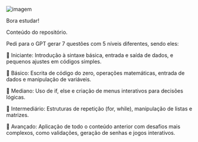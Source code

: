 ![imagem](img/logica_desenvolvedor_programacao_python.jpeg)

Bora estudar! 

Conteúdo do repositório.

Pedi para o GPT gerar 7 questões com 5 níveis diferentes, sendo eles:

🔰 Iniciante: Introdução à sintaxe básica, entrada e saída de dados, e pequenos ajustes em códigos simples.

💬 Básico: Escrita de código do zero, operações matemáticas, entrada de dados e manipulação de variáveis.

🥉 Mediano: Uso de if, else e criação de menus interativos para decisões lógicas.

🥈 Intermediário: Estruturas de repetição (for, while), manipulação de listas e matrizes.

🥇 Avançado: Aplicação de todo o conteúdo anterior com desafios mais complexos, como validações, geração de senhas e jogos interativos.
